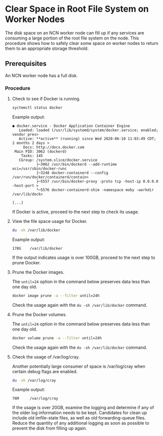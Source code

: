 # Clear Space in Root File System on Worker Nodes

The disk space on an NCN worker node can fill up if any services are consuming a large portion of the root file system on the node. This procedure shows how to safely clear some space on worker nodes to return them to an appropriate storage threshold.

## Prerequisites

An NCN worker node has a full disk.

### Procedure

1. Check to see if Docker is running.

    ```bash
    syctemctl status docker
    ```

    Example output:

    ```
    ● docker.service - Docker Application Container Engine
       Loaded: loaded (/usr/lib/systemd/system/docker.service; enabled; vendor pres>
       Active: **active** (running) since Wed 2020-06-10 11:03:49 CDT; 2 months 2 days >
         Docs: http://docs.docker.com
     Main PID: 3062 (dockerd)
        Tasks: 145
       CGroup: /system.slice/docker.service
               ├─3062 /usr/bin/dockerd --add-runtime oci=/usr/sbin/docker-runc
               ├─3248 docker-containerd --config /var/run/docker/containerd/contain>
               ├─5557 /usr/bin/docker-proxy -proto tcp -host-ip 0.0.0.0 -host-port >
               └─5576 docker-containerd-shim -namespace moby -workdir /var/lib/dock>

    [...]
    ```

    If Docker is active, proceed to the next step to check its usage.

2. View the file space usage for Docker.

    ```bash
    du -sh /var/lib/docker
    ```

    Example output:

    ```
    178G    /var/lib/docker
    ```

    If the output indicates usage is over 100GB, proceed to the next step to prune Docker.

3. Prune the Docker images.

    The `until=24` option in the command below preserves data less than one day old.

    ```bash
    docker image prune -a --filter until=24h
    ```

    Check the usage again with the `du -sh /var/lib/docker` command.

4. Prune the Docker volumes.

    The `until=24` option in the command below preserves data less than one day old.

    ```bash
    docker volume prune -a --filter until=24h
    ```

    Check the usage again with the `du -sh /var/lib/docker` command.

5. Check the usage of /var/log/cray.

    Another potentially large consumer of space is /var/log/cray when certain debug flags are enabled.

    ```bash
    du -sh /var/log/cray
    ```

    Example output:

    ```
    76M     /var/log/cray
    ```

    If the usage is over 20GB, examine the logging and determine if any of the older log information needs to be kept. Candidates for clean up include old imfile-state files, as well as old forwarding-queue files. Reduce the quantity of any additional logging as soon as possible to prevent the disk from filling up again.
